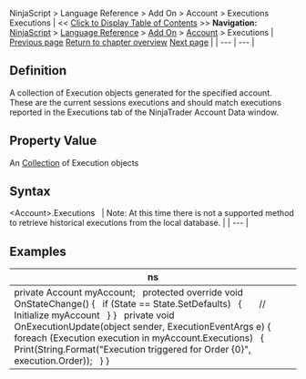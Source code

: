 ﻿
NinjaScript \> Language Reference \> Add On \> Account \> Executions
Executions
| \<\< [Click to Display Table of Contents](executions.md) \>\> **Navigation:**     [NinjaScript](ninjascript-1.md) \> [Language Reference](language_reference_wip-1.md) \> [Add On](add_on-1.md) \> [Account](account_class-1.md) \> Executions | [Previous page](denomination-1.md) [Return to chapter overview](account_class-1.md) [Next page](executionupdate-1.md) |
| --- | --- |
## Definition
A collection of Execution objects generated for the specified account. These are the current sessions executions and should match executions reported in the Executions tab of the NinjaTrader Account Data window. 
 
## Property Value
An [Collection](https://msdn.microsoft.com/en-us/library/ms132397(v=vs.110).aspx) of Execution objects
 
## Syntax
\<Account\>.Executions
 
| Note: At this time there is not a supported method to retrieve historical executions from the local database. |
| --- |
## 
## Examples
| ns |
| --- |
| private Account myAccount;   protected override void OnStateChange() {    if (State \=\= State.SetDefaults)    {        // Initialize myAccount    } }   private void OnExecutionUpdate(object sender, ExecutionEventArgs e) {    foreach (Execution execution in myAccount.Executions)    {        Print(String.Format("Execution triggered for Order {0}", execution.Order));    } } |

